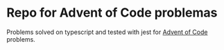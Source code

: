# Repo for Advent of Code problemas

Problems solved on typescript and tested with jest for [Advent of Code](https://adventofcode.com/) problems.